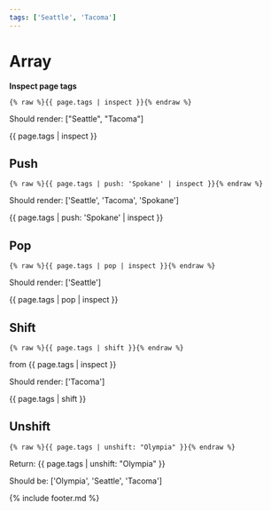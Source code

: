 ```yaml
---
tags: ['Seattle', 'Tacoma']
---
```


# Array

**Inspect page tags**

```liquid
{% raw %}{{ page.tags | inspect }}{% endraw %}
```

Should render: ["Seattle", "Tacoma"]

{{ page.tags | inspect }}

## Push

```liquid
{% raw %}{{ page.tags | push: 'Spokane' | inspect }}{% endraw %}
```

Should render: ['Seattle', 'Tacoma', 'Spokane']

{{ page.tags | push: 'Spokane' | inspect }}

## Pop

```liquid
{% raw %}{{ page.tags | pop | inspect }}{% endraw %}
```

Should render: ['Seattle']

{{ page.tags | pop | inspect }}

## Shift

```liquid
{% raw %}{{ page.tags | shift }}{% endraw %}
```

from {{ page.tags | inspect }}

Should render: ['Tacoma']

{{ page.tags | shift }}

## Unshift

```liquid
{% raw %}{{ page.tags | unshift: "Olympia" }}{% endraw %}
```

Return: {{ page.tags | unshift: "Olympia" }}

Should be: ['Olympia', 'Seattle', 'Tacoma']

{% include footer.md %}
